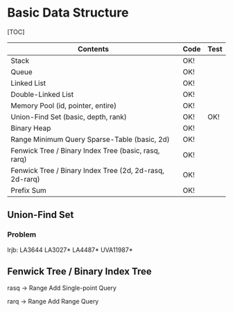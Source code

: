 # Basic Data Structure



[TOC]

| Contents                                 | Code | Test |
| ---------------------------------------- | ---- | ---- |
| Stack                                    | OK!  |      |
| Queue                                    | OK!  |      |
| Linked List                              | OK!  |      |
| Double-Linked List                       | OK!  |      |
| Memory Pool (id, pointer, entire)        | OK!  |      |
| Union-Find Set (basic, depth, rank)      | OK!  | OK!  |
| Binary Heap                              | OK!  |      |
| Range Minimum Query Sparse-Table (basic, 2d) | OK!  |      |
| Fenwick Tree / Binary Index Tree (basic, rasq, rarq) | OK!  |      |
| Fenwick Tree / Binary Index Tree (2d, 2d-rasq, 2d-rarq) | OK!  |      |
| Prefix Sum                               | OK!  |      |



## Union-Find Set 

### Problem

lrjb: LA3644 LA3027* LA4487* UVA11987* 



## Fenwick Tree / Binary Index Tree

rasq -> Range Add Single-point Query

rarq -> Range Add Range Query